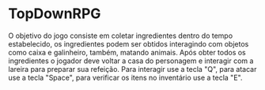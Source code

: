 # TopDownRPG
O objetivo do jogo consiste em coletar ingredientes dentro do tempo estabelecido, os ingredientes podem ser obtidos interagindo com objetos como caixa e galinheiro, também, matando animais. Após obter todos os ingredientes o jogador deve voltar a casa do personagem e interagir com a lareira para preparar sua refeição.
Para interagir use a tecla "Q", para atacar use a tecla "Space", para verificar os itens no inventário use a tecla "E".
